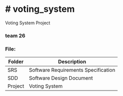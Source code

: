 # # voting_system

Voting System Project

### team 26 

### File:


| Folder | Description 
| -------- | -------- 
| SRS | Software Requirements Specification 
| SDD | Software Design Document
| Project | Voting System



